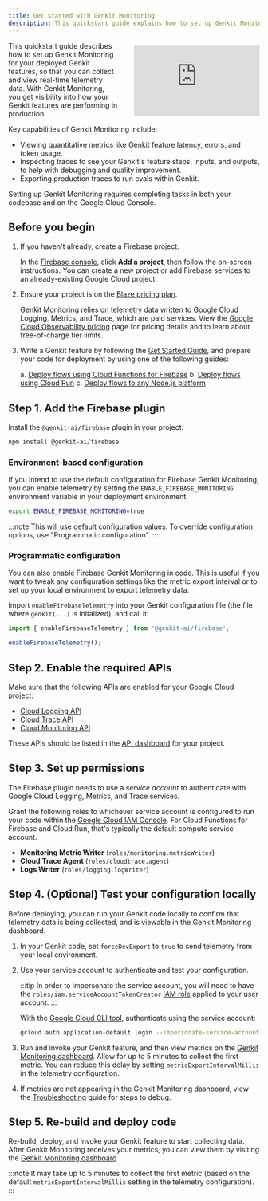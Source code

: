 ```yaml
---
title: Get started with Genkit Monitoring
description: This quickstart guide explains how to set up Genkit Monitoring for your deployed Genkit features to collect and view real-time telemetry data, including metrics, traces, and production trace exports for evaluations.
---
```

<div style="float: right; width: 50%; margin: 0.5rem 0 1rem 2rem; position: relative;">
  <div style="position: relative; padding-bottom: 56.25%; height: 0; overflow: hidden;">
    <iframe 
      src="https://www.youtube.com/embed/9zTgJgXTHPQ" 
      title="Genkit monitoring - Release Notes Deep Dive" 
      frameborder="0" 
      allow="fullscreen"
      style="position: absolute; top: 0; left: 0; width: 100%; height: 100%;"
    ></iframe>
  </div>
</div>

This quickstart guide describes how to set up Genkit Monitoring for
your deployed Genkit features, so that you can collect and view real-time
telemetry data. With Genkit Monitoring, you get visibility into how
your Genkit features are performing in production.

Key capabilities of Genkit Monitoring include:

- Viewing quantitative metrics like Genkit feature latency, errors, and
  token usage.
- Inspecting traces to see your Genkit's feature steps, inputs, and outputs,
  to help with debugging and quality improvement.
- Exporting production traces to run evals within Genkit.

Setting up Genkit Monitoring requires completing tasks in both your codebase
and on the Google Cloud Console.



## Before you begin

1. If you haven't already, create a Firebase project.

   In the [Firebase console](https://console.firebase.google.com), click
   **Add a project**, then follow the on-screen instructions. You can
   create a new project or add Firebase services to an already-existing Google Cloud project.

2. Ensure your project is on the
   [Blaze pricing plan](https://firebase.google.com/pricing).

   Genkit Monitoring relies on telemetry data written to Google Cloud
   Logging, Metrics, and Trace, which are paid services. View the
   [Google Cloud Observability pricing](https://cloud.google.com/stackdriver/pricing) page for pricing details and to learn about free-of-charge tier limits.

3. Write a Genkit feature by following the [Get Started Guide](/docs/get-started), and prepare your code for deployment by using one of the following guides:

   a. [Deploy flows using Cloud Functions for Firebase](/docs/firebase)
   b. [Deploy flows using Cloud Run](/docs/cloud-run)
   c. [Deploy flows to any Node.js platform](/docs/deploy-node)

## Step 1. Add the Firebase plugin

Install the `@genkit-ai/firebase` plugin in your project:

```bash
npm install @genkit-ai/firebase
```

### Environment-based configuration

If you intend to use the default configuration for Firebase Genkit
Monitoring, you can enable telemetry by setting the
`ENABLE_FIREBASE_MONITORING` environment variable in your deployment
environment.

```bash
export ENABLE_FIREBASE_MONITORING=true
```

:::note
This will use default configuration values. To
override configuration options, use "Programmatic configuration".
:::

### Programmatic configuration

You can also enable Firebase Genkit Monitoring in code. This is useful
if you want to tweak any configuration settings like the metric export
interval or to set up your local environment to export telemetry data.

Import `enableFirebaseTelemetry` into your Genkit configuration file (the
file where `genkit(...)` is initalized), and call it:

```typescript
import { enableFirebaseTelemetry } from '@genkit-ai/firebase';

enableFirebaseTelemetry();
```

## Step 2. Enable the required APIs

Make sure that the following APIs are enabled for your Google Cloud project:

- [Cloud Logging API](https://console.cloud.google.com/apis/library/logging.googleapis.com)
- [Cloud Trace API](https://console.cloud.google.com/apis/library/cloudtrace.googleapis.com)
- [Cloud Monitoring API](https://console.cloud.google.com/apis/library/monitoring.googleapis.com)

These APIs should be listed in the
[API dashboard](https://console.cloud.google.com/apis/dashboard) for your
project.

## Step 3. Set up permissions

The Firebase plugin needs to use a _service account_ to authenticate with
Google Cloud Logging, Metrics, and Trace services.

Grant the following roles to whichever service account is configured to run your code within the [Google Cloud IAM Console](https://console.cloud.google.com/iam-admin/iam). For Cloud Functions for Firebase and Cloud Run, that's typically the default compute service account.

- **Monitoring Metric Writer** (`roles/monitoring.metricWriter`)
- **Cloud Trace Agent** (`roles/cloudtrace.agent`)
- **Logs Writer** (`roles/logging.logWriter`)

## Step 4. (Optional) Test your configuration locally

Before deploying, you can run your Genkit code locally to confirm that
telemetry data is being collected, and is viewable in the Genkit Monitoring
dashboard.

1. In your Genkit code, set `forceDevExport` to `true` to send telemetry from
   your local environment.

2. Use your service account to authenticate and test your configuration.

   :::tip
   In order to impersonate the service account, you will need to have
   the `roles/iam.serviceAccountTokenCreator`
   [IAM role](https://console.cloud.google.com/iam-admin/iam) applied to your
   user account.
   :::

   With the
   [Google Cloud CLI tool](https://cloud.google.com/sdk/docs/install?authuser=0),
   authenticate using the service account:

   ```bash
   gcloud auth application-default login --impersonate-service-account SERVICE_ACCT_EMAIL
   ```

3. Run and invoke your Genkit feature, and then view metrics on the
   [Genkit Monitoring dashboard](https://console.firebase.google.com/project/_/genai_monitoring).
   Allow for up to 5 minutes to collect the first metric. You can reduce this
   delay by setting `metricExportIntervalMillis` in the telemetry configuration.

4. If metrics are not appearing in the Genkit Monitoring dashboard, view the
   [Troubleshooting](/docs/observability/troubleshooting) guide for steps
   to debug.

## Step 5. Re-build and deploy code

Re-build, deploy, and invoke your Genkit feature to start collecting data.
After Genkit Monitoring receives your metrics, you can view them by
visiting the
[Genkit Monitoring dashboard](https://console.firebase.google.com/project/_/genai_monitoring)

:::note
It may take up to 5 minutes to collect the first metric (based on the default `metricExportIntervalMillis` setting in the telemetry configuration).
:::
